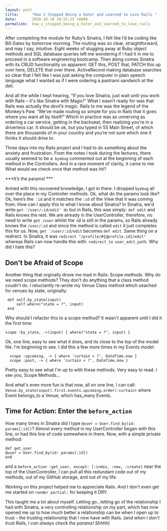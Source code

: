 ```yaml
---
layout: post
title:      "How I Stopped Being a Hater and Learned to Love Rails "
date:       2020-10-18 20:55:25 +0000
permalink:  how_i_stopped_being_a_hater_and_learned_to_love_rails
---
```



After completing the module for Ruby’s Sinatra, I felt like I’d be coding like Bill Gates by tomorrow morning.  The routing was so clear, straightforward, and may I say, intuitive.  Eight weeks of slugging away at Ruby object methods and SQL database queries left me wondering if I had it in me to proceed in a software engineering bootcamp.  Then along comes Sinatra with its CRUD functionality so apparent: GET this, POST that, PATCH this up over here, DELETE that over there.  ActiveRecord making database searches so clear that I felt like I was just asking the computer in plain speech language what I wanted as if I were ordering a pastrami sandwich at the deli.      

And all the while I kept hearing, “If you love Sinatra, just wait until you work with Rails – it's like Sinatra with Magic!” What I wasn’t ready for was that Rails was actually the *devil’s magic*.  Rails to me was the legend of the Monkey’s Paw.  “We’ve made routing so simple for you in Rails that it goes where you want all by itself!”  Which in practice was as unnerving as ordering a car service, getting in the backseat, then realizing you’re in a driverless car.  It should be ok, but you typed in 55 Main Street, of which there are thousands of in your country and you’re not sure which one it thinks it should drive to. 

Three days into my Rails project and I had to do something about the anxiety and frustration.  From the notes I took during the lectures, there usually seemed to be a` byebug` commented out at the beginning of each method in the Controllers.  And in a rare moment of clarity, it came to me: What would we check once that method was hit? 

***It’s the params! ***

Armed with this recovered knowledge, I got in there.  I dropped `byebug` all over the place in my Controller methods.  Ok, what do the params look like?  Ok, here’s the` :id`  and it matches the `:id` of the View that it was coming from.  How can I apply this to what I know about Sinatra?  In Sinatra, we'd write `get '/user/:id/edit' do` but in Rails, this was simply: `def edit` and Rails knows the rest. We are already in the UserController, therefore, no need to write `get /user` whilst the :id is still in the params, so Rails already knows the `/user/:id` and since the method is called `edit` it just completes this for us.  Now, `get '/user/:id/edit` becomes `def edit`.   Same thing on a redirect.  In Sinatra, it was `redirect "/profile/#{@profile.id}/edit"` whereas Rails can now handle this with: `redirect_to user_edit_path`.  Why did I hate this?

## Don't be Afraid of Scope

Another thing that orginally drove me mad in Rails: Scope methods.  Why do we need scope methods?  They don't do anything that a class method coudn't do.   I reluctantly re-wrote my Venue Class method which seached for venues by state, originally:
```
 def self.by_state(input)
     self.where("state = ?", input)
 end
```

Why should I refactor this to a scope method?  It wasn't apparent until I did it the first time:
```
scope :by_state, ->(input) { where("state = ?", input) }
```

Ok, one line, easy to see what it does, and its close to the top of the model file.  I'm beginning to see.  I did this a few more times in my Events model:
```
  scope :upcoming, -> { where 'curtain > ?', DateTime.now }
  scope :past, -> { where 'curtain < ?', DateTime.now }
```

Pretty easy to see what I'm up to with these methods.  Very easy to read.  I see you, Scope Methods...

And what's even more fun is that now, all on one line, I can call:
```Venue.by_state(input).first.events.upcoming.order(:curtain)```
where Event belongs_to a Venue, which has_many Events.  

## Time for Action:  Enter the ```before_action```
How many times in Sinatra did I type ```@user = User.find_by(id: params[:id])```?  Almost every method in my UserController began with this line, or had this line of code somewhere in there.  Now, with a simple private method: 
```
def get_user
@user = User.find_by(id: params[:id])
end
```
and a ```before_action :get_user, except: [:index, :new, :create]``` near the top of the UserController, I can pull all this redundant code out of my methods, out of my GitHub storage, and out of my life.  

Working on this project helped me to appreciate Rails.  And I don't even get me started on `render partial:` for keeping it DRY.  

This taught me a lot about myself.  Letting go...letting go of the relationship I had with Sinatra, a very controlling relationship on my part, which has now opened me up to how much better a relationship can be when I open up to trust - the trusting relationship that I now have with Rails.  *(and when I don't trust Rails, I can always check the params! Shhhh)*

